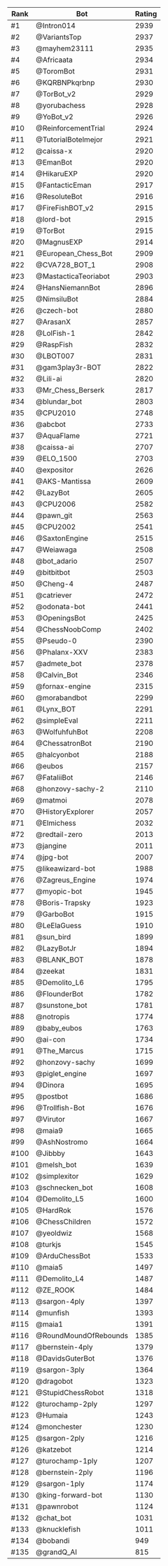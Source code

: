 Rank|Bot|Rating
---|---|---
#1|@Intron014|2939
#2|@VariantsTop|2937
#3|@mayhem23111|2935
#4|@Africaata|2934
#5|@ToromBot|2931
#6|@KQRBNPkqrbnp|2930
#7|@TorBot_v2|2929
#8|@yorubachess|2928
#9|@YoBot_v2|2926
#10|@ReinforcementTrial|2924
#11|@TutorialBotelmejor|2921
#12|@caissa-x|2920
#13|@EmanBot|2920
#14|@HikaruEXP|2920
#15|@FantacticEman|2917
#16|@ResoluteBot|2916
#17|@FireFishBOT_v2|2915
#18|@lord-bot|2915
#19|@TorBot|2915
#20|@MagnusEXP|2914
#21|@European_Chess_Bot|2909
#22|@CVA728_BOT_1|2908
#23|@MastacticaTeoriabot|2903
#24|@HansNiemannBot|2896
#25|@NimsiluBot|2884
#26|@czech-bot|2880
#27|@ArasanX|2857
#28|@LolFish-1|2842
#29|@RaspFish|2832
#30|@LBOT007|2831
#31|@gam3play3r-BOT|2822
#32|@Lili-ai|2820
#33|@Mr_Chess_Berserk|2817
#34|@blundar_bot|2803
#35|@CPU2010|2748
#36|@abcbot|2733
#37|@AquaFlame|2721
#38|@caissa-ai|2707
#39|@ELO_1500|2703
#40|@expositor|2626
#41|@AKS-Mantissa|2609
#42|@LazyBot|2605
#43|@CPU2006|2582
#44|@pawn_git|2563
#45|@CPU2002|2541
#46|@SaxtonEngine|2515
#47|@Weiawaga|2508
#48|@bot_adario|2507
#49|@bitbitbot|2503
#50|@Cheng-4|2487
#51|@catriever|2472
#52|@odonata-bot|2441
#53|@OpeningsBot|2425
#54|@ChessNoobComp|2402
#55|@Pseudo-0|2390
#56|@Phalanx-XXV|2383
#57|@admete_bot|2378
#58|@Calvin_Bot|2346
#59|@fornax-engine|2315
#60|@morabandbot|2299
#61|@Lynx_BOT|2291
#62|@simpleEval|2211
#63|@WolfuhfuhBot|2208
#64|@ChessatronBot|2190
#65|@halcyonbot|2188
#66|@eubos|2157
#67|@FataliiBot|2146
#68|@honzovy-sachy-2|2110
#69|@matmoi|2078
#70|@HistoryExplorer|2057
#71|@Elmichess|2032
#72|@redtail-zero|2013
#73|@jangine|2011
#74|@jpg-bot|2007
#75|@likeawizard-bot|1988
#76|@Zagreus_Engine|1974
#77|@myopic-bot|1945
#78|@Boris-Trapsky|1923
#79|@GarboBot|1915
#80|@LeElaGuess|1910
#81|@sun_bird|1899
#82|@LazyBotJr|1894
#83|@BLANK_BOT|1878
#84|@zeekat|1831
#85|@Demolito_L6|1795
#86|@FlounderBot|1782
#87|@sunstone_bot|1781
#88|@notropis|1774
#89|@baby_eubos|1763
#90|@ai-con|1734
#91|@The_Marcus|1715
#92|@honzovy-sachy|1699
#93|@piglet_engine|1697
#94|@Dinora|1695
#95|@postbot|1686
#96|@Trollfish-Bot|1676
#97|@Virutor|1667
#98|@maia9|1665
#99|@AshNostromo|1664
#100|@Jibbby|1643
#101|@melsh_bot|1639
#102|@simplexitor|1629
#103|@schnecken_bot|1608
#104|@Demolito_L5|1600
#105|@HardRok|1576
#106|@ChessChildren|1572
#107|@yeoldwiz|1568
#108|@turkjs|1545
#109|@ArduChessBot|1533
#110|@maia5|1497
#111|@Demolito_L4|1487
#112|@ZE_ROOK|1484
#113|@sargon-4ply|1397
#114|@munfish|1393
#115|@maia1|1391
#116|@RoundMoundOfRebounds|1385
#117|@bernstein-4ply|1379
#118|@DavidsGuterBot|1376
#119|@sargon-3ply|1364
#120|@dragobot|1323
#121|@StupidChessRobot|1318
#122|@turochamp-2ply|1297
#123|@Humaia|1243
#124|@monchester|1230
#125|@sargon-2ply|1216
#126|@katzebot|1214
#127|@turochamp-1ply|1207
#128|@bernstein-2ply|1196
#129|@sargon-1ply|1174
#130|@king-forward-bot|1130
#131|@pawnrobot|1124
#132|@chat_bot|1031
#133|@knucklefish|1011
#134|@bobandi|949
#135|@grandQ_AI|815
